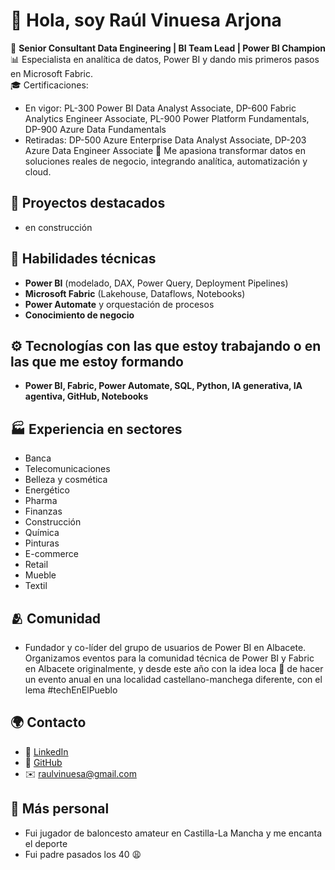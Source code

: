 # 👋 Hola, soy Raúl Vinuesa Arjona

💼 **Senior Consultant Data Engineering | BI Team Lead | Power BI Champion**  
📊 Especialista en analítica de datos, Power BI y dando mis primeros pasos en Microsoft Fabric.  
🎓 Certificaciones:
- En vigor: PL-300 Power BI Data Analyst Associate, DP-600 Fabric Analytics Engineer Associate, PL-900 Power Platform Fundamentals, DP-900 Azure Data Fundamentals
- Retiradas: DP-500 Azure Enterprise Data Analyst Associate, DP-203 Azure Data Engineer Associate
💖 Me apasiona transformar datos en soluciones reales de negocio, integrando analítica, automatización y cloud.


## 🚀 Proyectos destacados

- en construcción

## 🧠 Habilidades técnicas
- **Power BI** (modelado, DAX, Power Query, Deployment Pipelines)
- **Microsoft Fabric** (Lakehouse, Dataflows, Notebooks)
- **Power Automate** y orquestación de procesos
- **Conocimiento de negocio**
  
## ⚙️ Tecnologías con las que estoy trabajando o en las que me estoy formando
- **Power BI, Fabric, Power Automate, SQL, Python, IA generativa, IA agentiva, GitHub, Notebooks**

## 🏭 Experiencia en sectores
- Banca
- Telecomunicaciones
- Belleza y cosmética
- Energético
- Pharma
- Finanzas
- Construcción
- Química
- Pinturas
- E-commerce
- Retail
- Mueble
- Textil

## 🫂 Comunidad
- Fundador y co-líder del grupo de usuarios de Power BI en Albacete. Organizamos eventos para la comunidad técnica de Power BI y Fabric en Albacete originalmente, y desde este año con la idea loca 🤯 de hacer un evento anual en una localidad castellano-manchega diferente, con el lema #techEnElPueblo

## 🌍 Contacto
- 💼 [LinkedIn](https://www.linkedin.com/in/raulvinuesaarjona/)
- 🧰 [GitHub](https://github.com/Raul-Vinuesa-Arjona)
- ✉️ raulvinuesa@gmail.com

## 🏀 Más personal
- Fui jugador de baloncesto amateur en Castilla-La Mancha y me encanta el deporte
- Fui padre pasados los 40 😩
